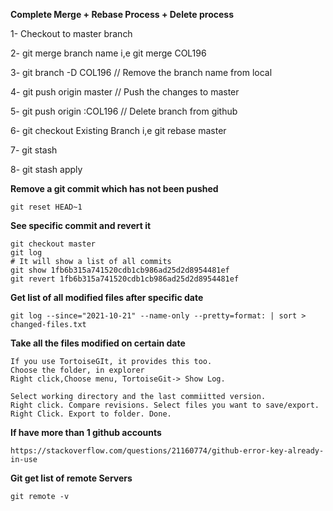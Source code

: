 **Complete Merge + Rebase Process + Delete process**

1- Checkout to master branch

2- git merge branch name i,e git merge COL196

3- git branch -D COL196   // Remove the branch name from local

4- git push origin master // Push the changes to master

5- git push origin :COL196 // Delete branch from github

6- git checkout Existing Branch i,e git rebase master

7- git stash

8- git stash apply

**Remove a git commit which has not been pushed**
```
git reset HEAD~1
```
**See specific commit and revert it**
```
git checkout master
git log
# It will show a list of all commits
git show 1fb6b315a741520cdb1cb986ad25d2d8954481ef
git revert 1fb6b315a741520cdb1cb986ad25d2d8954481ef
```
**Get list of all modified files after specific date**
```
git log --since="2021-10-21" --name-only --pretty=format: | sort > changed-files.txt
```
**Take all the files modified on certain date**
```
If you use TortoiseGIt, it provides this too.
Choose the folder, in explorer
Right click,Choose menu, TortoiseGit-> Show Log.

Select working directory and the last commiitted version.
Right click. Compare revisions. Select files you want to save/export.
Right Click. Export to folder. Done.
```
**If have more than 1 github accounts**
```
https://stackoverflow.com/questions/21160774/github-error-key-already-in-use
```

**Git get list of remote Servers**
```
git remote -v
```
